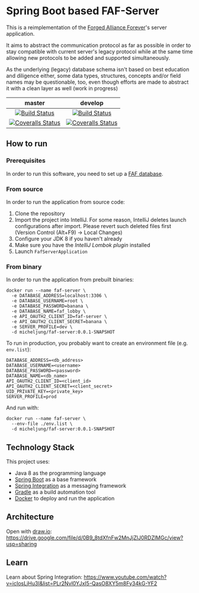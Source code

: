 # Spring Boot based FAF-Server
 
This is a reimplementation of the  [Forged Alliance Forever](https://www.faforever.com/)'s server application.

It aims to abstract the communication protocol as far as possible in order to stay compatible with current server's
legacy protocol while at the same time allowing new protocols to be added and supported simultaneously.

As the underlying (legacy) database schema isn't based on best education and diligence either, some data types,
structures, concepts and/or field names may be questionable, too, even though efforts are made to abstract it with a
clean layer as well (work in progress)

master|develop
:------------: | :-------------:
[![Build Status](https://travis-ci.org/micheljung/faf-java-server.svg?branch=master)](https://travis-ci.org/micheljung/faf-java-server) | [![Build Status](https://travis-ci.org/micheljung/faf-java-server.svg?branch=develop)](https://travis-ci.org/micheljung/faf-java-server)
[![Coveralls Status](https://img.shields.io/coveralls/micheljung/faf-java-server/master.svg)](https://coveralls.io/github/micheljung/faf-java-server) | [![Coveralls Status](https://img.shields.io/coveralls/micheljung/faf-java-server/develop.svg)](https://coveralls.io/github/micheljung/faf-java-server)
 
## How to run

### Prerequisites

In order to run this software, you need to set up a [FAF database](https://github.com/FAForever/db).

### From source

In order to run the application from source code:

1. Clone the repository
1. Import the project into IntelliJ. For some reason, IntelliJ deletes launch configurations after import. Please revert such deleted files first (Version Control (Alt+F9) -> Local Changes)
1. Configure your JDK 8 if you haven't already
1. Make sure you have the _IntelliJ Lombok plugin_ installed
1. Launch `FafServerApplication`
 
### From binary
 
In order to run the application from prebuilt binaries:
 
```
docker run --name faf-server \
  -e DATABASE_ADDRESS=localhost:3306 \
  -e DATABASE_USERNAME=root \
  -e DATABASE_PASSWORD=banana \
  -e DATABASE_NAME=faf_lobby \
  -e API_OAUTH2_CLIENT_ID=faf-server \
  -e API_OAUTH2_CLIENT_SECRET=banana \
  -e SERVER_PROFILE=dev \
  -d micheljung/faf-server:0.0.1-SNAPSHOT
```

To run in production, you probably want to create an environment file (e.g. `env.list`):

```
DATABASE_ADDRESS=<db_address>
DATABASE_USERNAME=<username>
DATABASE_PASSWORD=<password>
DATABASE_NAME=<db_name>
API_OAUTH2_CLIENT_ID=<client_id>
API_OAUTH2_CLIENT_SECRET=<client_secret>
UID_PRIVATE_KEY=<private_key>
SERVER_PROFILE=prod
```

And run with:
```
docker run --name faf-server \
  --env-file ./env.list \
  -d micheljung/faf-server:0.0.1-SNAPSHOT
```

## Technology Stack

This project uses:

* Java 8 as the programming language
* [Spring Boot](https://projects.spring.io/spring-boot/) as a base framework
* [Spring Integration](https://projects.spring.io/spring-integration/) as a messaging framework
* [Gradle](https://gradle.org/) as a build automation tool
* [Docker](https://www.docker.com/) to deploy and run the application

## Architecture

Open with [draw.io](https://www.draw.io/): https://drive.google.com/file/d/0B9_8tdXfnFw2MnJjZlJ0RDZlMGc/view?usp=sharing 

## Learn

Learn about Spring Integration: https://www.youtube.com/watch?v=icIosLjHu3I&list=PLr2Nvl0YJxI5-QasO8XY5m8Fy34kG-YF2

